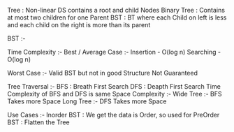 Tree : Non-linear DS contains a root and child Nodes
Binary Tree : Contains at most two children for one Parent
BST : BT where each Child on left is less and each child on the right is more than its parent

BST :-

Time Complexity :-
Best / Average Case :-
Insertion - O(log n)
Searching - O(log n)

Worst Case :- Valid BST but not in good Structure
Not Guaranteed 


Tree Traversal :-
BFS : Breath First Search
DFS : Deapth First Search
Time Complexity of BFS and DFS is same
Space Complexity :- 
Wide Tree :- BFS Takes more Space
Long Tree :- DFS Takes more Space

Use Cases :-
Inorder BST : We get the data is Order, so used for 
PreOrder BST : Flatten the Tree